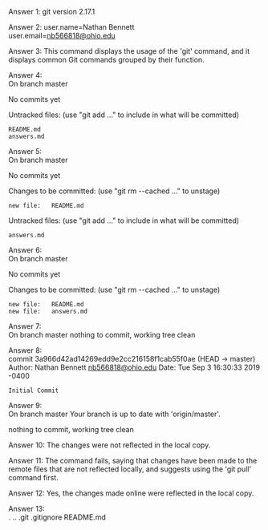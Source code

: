 Answer 1: git version 2.17.1  

Answer 2: user.name=Nathan Bennett  
	  user.email=nb566818@ohio.edu

Answer 3: This command displays the usage of the 'git' command, and it displays common Git commands grouped by their function.

Answer 4:  
On branch master

No commits yet

Untracked files:
  (use "git add <file>..." to include in what will be committed)

	README.md
	answers.md

Answer 5:   
On branch master

No commits yet

Changes to be committed:
  (use "git rm --cached <file>..." to unstage)

	new file:   README.md

Untracked files:
  (use "git add <file>..." to include in what will be committed)

	answers.md

Answer 6:   
On branch master

No commits yet

Changes to be committed:
  (use "git rm --cached <file>..." to unstage)

	new file:   README.md
	new file:   answers.md

Answer 7:  
On branch master
nothing to commit, working tree clean

Answer 8:  
commit 3a966d42ad14269edd9e2cc216158f1cab55f0ae (HEAD -> master)
Author: Nathan Bennett <nb566818@ohio.edu>
Date:   Tue Sep 3 16:30:33 2019 -0400

    Initial Commit

Answer 9:   
On branch master
Your branch is up to date with 'origin/master'.

nothing to commit, working tree clean

Answer 10: The changes were not reflected in the local copy.

Answer 11: The command fails, saying that changes have been made to the remote files that are not reflected locally, and suggests using the 'git pull' command first.

Answer 12: Yes, the changes made online were reflected in the local copy.

Answer 13:  
.  ..  .git  .gitignore  README.md








